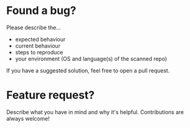 # Found a bug?
Please describe the...
* expected behaviour
* current behaviour
* steps to reproduce
* your environment (OS and language(s) of the scanned repo)

If you have a suggested solution, feel free to open a pull request.

# Feature request?
Describe what you have in mind and why it's helpful. 
Contributions are always welcome!